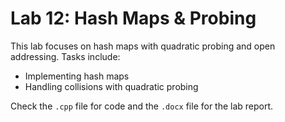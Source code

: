 # Lab 12: Hash Maps & Probing

This lab focuses on hash maps with quadratic probing and open addressing. Tasks include:
- Implementing hash maps
- Handling collisions with quadratic probing

Check the `.cpp` file for code and the `.docx` file for the lab report.
